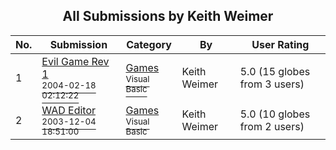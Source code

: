 ﻿<div align="center">

## All Submissions by Keith Weimer

</div>

No.  | Submission | Category | By   | User Rating
---- | ---------- | -------- | ---- | -----------
1 | [Evil Game Rev 1<br /><sup>2004-02-18 02:12:22</sup>](https://github.com/Planet-Source-Code/keith-weimer-evil-game-rev-1__1-51856) | [Games<br /><sup>Visual Basic</sup>](../ByCategory/games__1-38.md) | Keith Weimer | 5.0 (15 globes from 3 users)
2 | [WAD Editor<br /><sup>2003-12-04 18:51:00</sup>](https://github.com/Planet-Source-Code/keith-weimer-wad-editor__1-47766) | [Games<br /><sup>Visual Basic</sup>](../ByCategory/games__1-38.md) | Keith Weimer | 5.0 (10 globes from 2 users)
